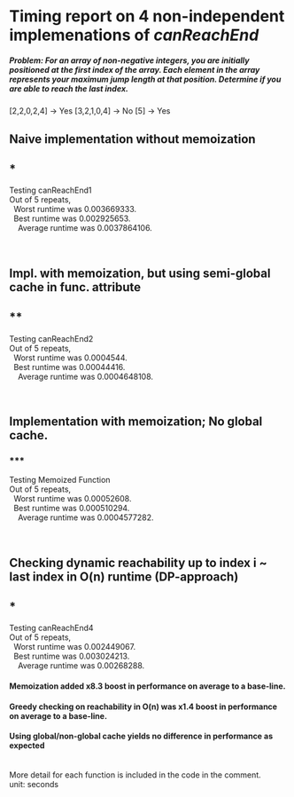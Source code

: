 # Timing report on 4 non-independent implemenations of _canReachEnd_

##### Problem: For an array of non-negative integers, you are initially positioned at the first index of the array. Each element in the array represents your maximum jump length at that position. Determine if you are able to reach the last index.
[2,2,0,2,4] -> Yes
[3,2,1,0,4] -> No
[5] -> Yes

## **Naive implementation without memoization** <br />
## *
Testing canReachEnd1 <br />
Out of 5 repeats, <br />
&nbsp; Worst runtime was 0.003669333. <br />
&nbsp; Best runtime was 0.002925653. <br />
&nbsp; &nbsp;  Average runtime was 0.0037864106.<br />

<br />

## **Impl. with memoization, but using semi-global cache in func. attribute** <br />
## **
Testing canReachEnd2 <br />
Out of 5 repeats, <br />
&nbsp; Worst runtime was 0.0004544.  <br />
&nbsp; Best runtime was 0.00044416. <br />
&nbsp; &nbsp;  Average runtime was 0.0004648108. <br />

<br />

## **Implementation with memoization; No global cache.** <br />
### ***
Testing Memoized Function <br />
Out of 5 repeats, <br />
&nbsp; Worst runtime was 0.00052608. <br />
&nbsp; Best runtime was 0.000510294. <br />
&nbsp; &nbsp; Average runtime was 0.0004577282. <br />

<br />

## **Checking dynamic reachability up to index i ~ last index in O(n) runtime (DP-approach)** <br />
## *

Testing canReachEnd4 <br />
Out of 5 repeats, <br />
&nbsp; Worst runtime was 0.002449067. <br />
&nbsp; Best runtime was 0.003024213. <br />
&nbsp; &nbsp;  Average runtime was 0.00268288. <br /> 


#### **Memoization added x8.3 boost in performance on average to a base-line.**
#### **Greedy checking on reachability in O(n) was x1.4 boost in performance on average to a base-line.** 
#### **Using global/non-global cache yields no difference in performance as expected**


<br />
More detail for each function is included in the code in the comment. <br />
unit: seconds
